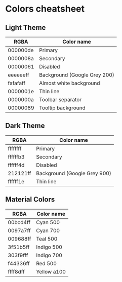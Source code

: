 # Colors cheatsheet

## Light Theme

RGBA     | Color name
---      | ---
000000de | Primary
0000008a | Secondary
00000061 | Disabled
eeeeeeff | Background (Google Grey 200)
fafafaff | Almost white background
0000001e | Thin line
0000000a | Toolbar separator
00000089 | Tooltip background

## Dark Theme

RGBA     | Color name
---      | ---
ffffffff | Primary
ffffffb3 | Secondary
ffffff4d | Disabled
212121ff | Background (Google Grey 900)
ffffff1e | Thin line

## Material Colors

RGBA     | Color name
---      | ---
00bcd4ff | Cyan 500
0097a7ff | Cyan 700
009688ff | Teal 500
3f51b5ff | Indigo 500
303f9fff | Indigo 700
f44336ff | Red 500
ffff8dff | Yellow a100

